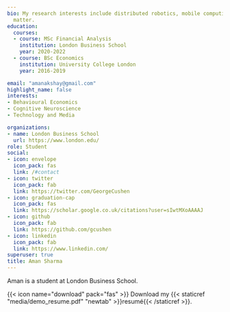 ```yaml
---
bio: My research interests include distributed robotics, mobile computing and programmable
  matter.
education:
  courses:
  - course: MSc Financial Analysis
    institution: London Business School
    year: 2020-2022
  - course: BSc Economics
    institution: University College London
    year: 2016-2019

email: "amanakshay@gmail.com"
highlight_name: false
interests:
- Behavioural Economics
- Cognitive Neuroscience
- Technology and Media

organizations:
- name: London Business School
  url: https://www.london.edu/
role: Student
social:
- icon: envelope
  icon_pack: fas
  link: /#contact
- icon: twitter
  icon_pack: fab
  link: https://twitter.com/GeorgeCushen
- icon: graduation-cap
  icon_pack: fas
  link: https://scholar.google.co.uk/citations?user=sIwtMXoAAAAJ
- icon: github
  icon_pack: fab
  link: https://github.com/gcushen
- icon: linkedin
  icon_pack: fab
  link: https://www.linkedin.com/
superuser: true
title: Aman Sharma
---
```


Aman is a student at London Business School.

{{< icon name="download" pack="fas" >}} Download my {{< staticref "media/demo_resume.pdf" "newtab" >}}resumé{{< /staticref >}}.
